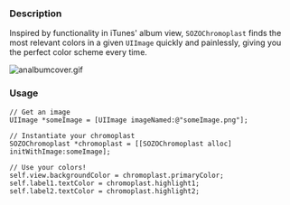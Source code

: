 ### Description

Inspired by functionality in iTunes' album view, `SOZOChromoplast` finds the most relevant colors in a given `UIImage` quickly and painlessly, giving you the perfect color scheme every time.

![analbumcover.gif](https://bitbucket.org/repo/KGj9zy/images/1874912793-analbumcover.gif)

### Usage

```obj-c
// Get an image
UIImage *someImage = [UIImage imageNamed:@"someImage.png"];

// Instantiate your chromoplast
SOZOChromoplast *chromoplast = [[SOZOChromoplast alloc] initWithImage:someImage];

// Use your colors!
self.view.backgroundColor = chromoplast.primaryColor;
self.label1.textColor = chromoplast.highlight1;
self.label2.textColor = chromoplast.highlight2;
```